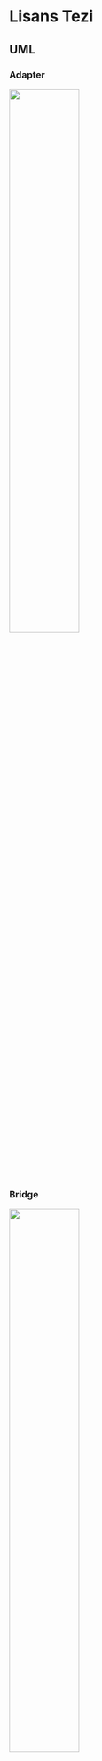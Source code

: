 # Lisans Tezi

## UML
### Adapter
<img src="https://user-images.githubusercontent.com/63148309/233108525-f417621b-8dbc-4228-be72-ff1ce40094d4.png" width=50% height=50%>

### Bridge
<img src="https://user-images.githubusercontent.com/63148309/233109332-2a87e47f-0f50-4395-a7bc-ffdccb7e6e63.png" width=50% height=50%>

### Factory
<img src="https://user-images.githubusercontent.com/63148309/233109483-c5d0a2e5-95da-4106-8b77-5f8f7931d71b.png" width=50% height=50%>

### Strategy
<img src="https://user-images.githubusercontent.com/63148309/233109501-a01a2bf4-c5e3-4953-b764-77772f709c72.png" width=50% height=50%>
